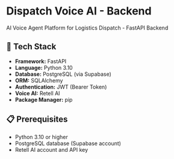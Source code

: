 # Dispatch Voice AI - Backend

AI Voice Agent Platform for Logistics Dispatch - FastAPI Backend

## 🚀 Tech Stack

- **Framework:** FastAPI
- **Language:** Python 3.10
- **Database:** PostgreSQL (via Supabase)
- **ORM:** SQLAlchemy
- **Authentication:** JWT (Bearer Token)
- **Voice AI:** Retell AI
- **Package Manager:** pip

## 📋 Prerequisites

- Python 3.10 or higher
- PostgreSQL database (Supabase account)
- Retell AI account and API key